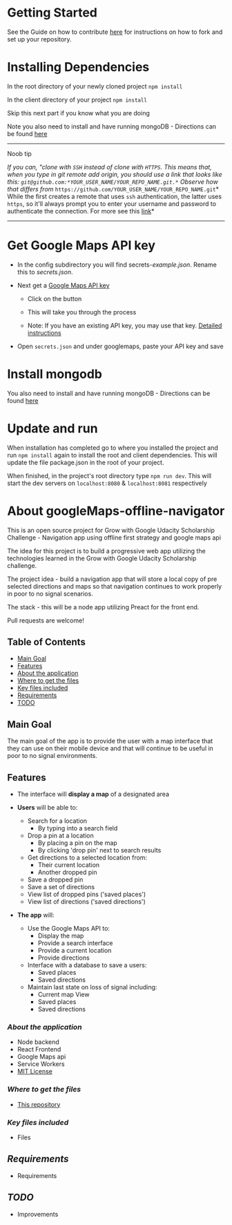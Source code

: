 # Getting Started
See the Guide on how to contribute [here][contribution] for instructions on how to fork and set up your repository.

# Installing Dependencies
In the root directory of your newly cloned project `npm install`

In the client directory of your project `npm install`

Skip this next part if you know what you are doing

Note you also need to install and have running mongoDB - Directions can be found [here][mongodb]

---

Noob tip 

*If you can, "clone with `SSH` instead of clone with `HTTPS`. This means that, when you type in git remote add origin, you should use a link that looks like this: `git@github.com:*YOUR_USER_NAME/YOUR_REPO_NAME.git.*` Observe how that differs from* `https://github.com/YOUR_USER_NAME/YOUR_REPO_NAME.git`* 
While the first creates a remote that uses `ssh` authentication, the latter uses `https`, so it'll always prompt you to enter your username and password to authenticate the connection. For more see this [link](https://gist.github.com/juemura/899241d73cf719de7f540fc68071bd7d)*

---

# Get Google Maps API key

- In the config subdirectory you will find secrets-*example.json*. Rename this to *secrets.json*. 

- Next get a [Google Maps API key](https://developers.google.com/maps/documentation/javascript/get-api-key)

    - Click on the button

    - This will take you through the process

    - Note: If you have an existing API key, you may use that key.
[Detailed instructions](https://developers.google.com/maps/documentation/javascript/get-api-key)

- Open `secrets.json` and under googlemaps, paste your API key and save

# Install mongodb

You also need to install and have running mongoDB - Directions can be found [here](https://docs.mongodb.com/manual/installation/)

# Update and run

When installation has completed go to where you installed the project and run `npm install` again to install the root and client dependencies. This will update the file package.json in the root of your project. 

When finished, in the project's root directory type `npm run dev`. This will start the dev servers on `localhost:8080` & `localhost:8081` respectively


# About googleMaps-offline-navigator

This is an open source project for Grow with Google Udacity Scholarship Challenge - Navigation app using offline first strategy and google maps api

The idea for this project is to build a progressive web app utilizing the technologies learned in the Grow with Google Udacity Scholarship challenge.

The project idea - build a navigation app that will store a local copy of pre selected directions and maps so that navigation continues to work properly in poor to no signal scenarios.

The stack - this will be a node app utilizing Preact for the front end.

Pull requests are welcome!

## Table of Contents

- [Main Goal](#main-goal)
- [Features](#features)
- [About the application](#about-the-application)
- [Where to get the files](#where-to-get-the-files)
- [Key files included](#key-files-included)
- [Requirements](#requirements)
- [TODO](#todo)

## Main Goal
The main goal of the app is to provide the user with a map interface that they can use on their mobile device and that will continue to be useful in poor to no signal environments.

## Features
* The interface will **display a map** of a designated area

* **Users** will be able to:  
    * Search for a location
        * By typing into a search field
    * Drop a pin at a location
        * By placing a pin on the map
        * By clicking 'drop pin' next to search results
    * Get directions to a selected location from:
        * Their current location
        * Another dropped pin
    * Save a dropped pin
    * Save a set of directions
    * View list of dropped pins ('saved places')
    * View list of directions ('saved directions')

* **The app** will:
    * Use the Google Maps API to:
        * Display the map
        * Provide a search interface
        * Provide a current location
        * Provide directions
    * Interface with a database to save a users:
        * Saved places
        * Saved directions
    * Maintain last state on loss of signal including:
        * Current map View
        * Saved places
        * Saved directions

### *About the application*
* Node backend
* React Frontend
* Google Maps api
* Service Workers
* [MIT License](../blob/master/LICENSE)

### *Where to get the files*
* [This repository][files]

### *Key files included*
* Files

## *Requirements*
* Requirements

## *TODO*
* Improvements

[contribution]: https://github.com/TheDevPath/googleMaps-offline-navigator/blob/development/CONTRIBUTING.md#how-to-contribute
[mongodb]:  https://docs.mongodb.com/manual/installation/
[files]:    https://github.com/TheDevPath/googleMaps-offline-navigator
